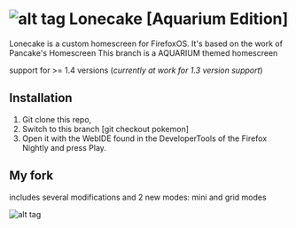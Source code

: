 # ![alt tag](http://pix.toile-libre.org/upload/original/1431118922.png) Lonecake [Aquarium Edition]

Lonecake is a custom homescreen for FirefoxOS. It's based on the work of Pancake's Homescreen
This branch is a AQUARIUM themed homescreen

support for >= 1.4 versions (_currently at work for 1.3 version support_)

## Installation

1. Git clone this repo, 
2. Switch to this branch [git checkout pokemon]
3. Open it with the WebIDE found in the DeveloperTools of the Firefox Nightly and press Play.


## My fork

includes several modifications and 2 new modes: mini and grid modes

![alt tag](http://pix.toile-libre.org/upload/original/1431119031.png)




